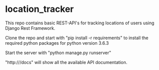 # location_tracker
This repo contains basic REST-API's for tracking locations of users using Django Rest Framework.

Clone the repo and start with "pip install -r requirements" to install the required python packages
for python version 3.6.3

Start the server with "python manage.py runserver"

"http://<server-ip>/docs" will show all the available API documentation.